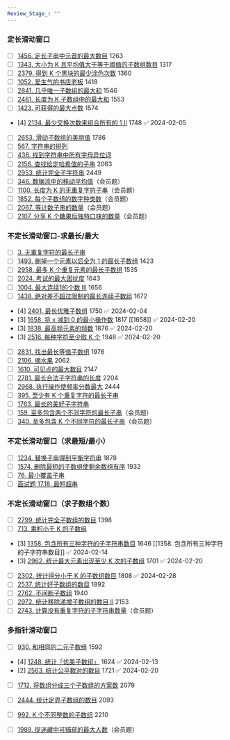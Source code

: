 ```yaml
---
Review_Stage_: ""
---
```


### 定长滑动窗口
- [ ] <a href="https://leetcode.cn/problems/maximum-number-of-vowels-in-a-substring-of-given-length/" target="_blank">1456. 定长子串中元音的最大数目</a> 1263
- [ ] <a href="https://leetcode.cn/problems/number-of-sub-arrays-of-size-k-and-average-greater-than-or-equal-to-threshold/" target="_blank">1343. 大小为 K 且平均值大于等于阈值的子数组数目</a> 1317
- [ ] <a href="https://leetcode.cn/problems/minimum-recolors-to-get-k-consecutive-black-blocks/" target="_blank">2379. 得到 K 个黑块的最少涂色次数</a> 1360
- [ ] <a href="https://leetcode.cn/problems/grumpy-bookstore-owner/" target="_blank">1052. 爱生气的书店老板</a> 1418
- [ ] <a href="https://leetcode.cn/problems/maximum-sum-of-almost-unique-subarray/" target="_blank">2841. 几乎唯一子数组的最大和</a> 1546
- [ ] <a href="https://leetcode.cn/problems/maximum-sum-of-distinct-subarrays-with-length-k/" target="_blank">2461. 长度为 K 子数组中的最大和</a> 1553
- [ ] <a href="https://leetcode.cn/problems/maximum-points-you-can-obtain-from-cards/" target="_blank">1423. 可获得的最大点数</a> 1574
- [4] <a href="https://leetcode.cn/problems/minimum-swaps-to-group-all-1s-together-ii/" target="_blank">2134. 最少交换次数来组合所有的 1 II</a> 1748 ✅ 2024-02-05
- [ ] <a href="https://leetcode.cn/problems/sliding-subarray-beauty/" target="_blank">2653. 滑动子数组的美丽值</a> 1786
- [ ] <a href="https://leetcode.cn/problems/permutation-in-string/" target="_blank">567. 字符串的排列</a>
- [ ] <a href="https://leetcode.cn/problems/find-all-anagrams-in-a-string/" target="_blank">438. 找到字符串中所有字母异位词</a>
- [ ] <a href="https://leetcode.cn/problems/find-substring-with-given-hash-value/" target="_blank">2156. 查找给定哈希值的子串</a> 2063
- [ ] <a href="https://leetcode.cn/problems/count-complete-substrings/" target="_blank">2953. 统计完全子字符串</a> 2449
- [ ] <a href="https://leetcode.cn/problems/moving-average-from-data-stream/" target="_blank">346. 数据流中的移动平均值</a>（会员题）
- [ ] <a href="https://leetcode.cn/problems/find-k-length-substrings-with-no-repeated-characters/" target="_blank">1100. 长度为 K 的无重复字符子串</a>（会员题）
- [ ] <a href="https://leetcode.cn/problems/distinct-numbers-in-each-subarray/" target="_blank">1852. 每个子数组的数字种类数</a>（会员题）
- [ ] <a href="https://leetcode.cn/problems/number-of-equal-count-substrings/" target="_blank">2067. 等计数子串的数量</a>（会员题）
- [ ] <a href="https://leetcode.cn/problems/number-of-unique-flavors-after-sharing-k-candies/" target="_blank">2107. 分享 K 个糖果后独特口味的数量</a>（会员题）

###  不定长滑动窗口-求最长/最大

- [ ] <a href="https://leetcode.cn/problems/longest-substring-without-repeating-characters/" target="_blank">3. 无重复字符的最长子串</a>
- [ ] <a href="https://leetcode.cn/problems/longest-subarray-of-1s-after-deleting-one-element/" target="_blank">1493. 删掉一个元素以后全为 1 的最长子数组</a> 1423
- [ ] <a href="https://leetcode.cn/problems/length-of-longest-subarray-with-at-most-k-frequency/" target="_blank">2958. 最多 K 个重复元素的最长子数组</a> 1535
- [ ] <a href="https://leetcode.cn/problems/maximize-the-confusion-of-an-exam/" target="_blank">2024. 考试的最大困扰度</a> 1643
- [ ] <a href="https://leetcode.cn/problems/max-consecutive-ones-iii/" target="_blank">1004. 最大连续1的个数 III</a> 1656
- [ ] <a href="https://leetcode.cn/problems/longest-continuous-subarray-with-absolute-diff-less-than-or-equal-to-limit/" target="_blank">1438. 绝对差不超过限制的最长连续子数组</a> 1672 
- [4] <a href="https://leetcode.cn/problems/longest-nice-subarray/" target="_blank">2401. 最长优雅子数组</a> 1750 ✅ 2024-02-04
- [3] <a href="https://leetcode.cn/problems/minimum-operations-to-reduce-x-to-zero/" target="_blank">1658. 将 x 减到 0 的最小操作数</a> 1817 [[1658]] ✅ 2024-02-20
- [3] <a href="https://leetcode.cn/problems/frequency-of-the-most-frequent-element/" target="_blank">1838. 最高频元素的频数</a> 1876 ✅ 2024-02-20
- [3] <a href="https://leetcode.cn/problems/take-k-of-each-character-from-left-and-right/" target="_blank">2516. 每种字符至少取 K 个</a> 1948 ✅ 2024-02-20
- [ ] <a href="https://leetcode.cn/problems/find-the-longest-equal-subarray/" target="_blank">2831. 找出最长等值子数组</a> 1976
- [ ] <a href="https://leetcode.cn/problems/maximum-fruits-harvested-after-at-most-k-steps/" target="_blank">2106. 摘水果</a> 2062
- [ ] <a href="https://leetcode.cn/problems/maximum-number-of-visible-points/" target="_blank">1610. 可见点的最大数目</a> 2147
- [ ] <a href="https://leetcode.cn/problems/length-of-the-longest-valid-substring/" target="_blank">2781. 最长合法子字符串的长度</a> 2204
- [ ] <a href="https://leetcode.cn/problems/apply-operations-to-maximize-frequency-score/" target="_blank">2968. 执行操作使频率分数最大</a> 2444
- [ ] <a href="https://leetcode.cn/problems/longest-substring-with-at-least-k-repeating-characters/" target="_blank">395. 至少有 K 个重复字符的最长子串</a>
- [ ] <a href="https://leetcode.cn/problems/longest-nice-substring/" target="_blank">1763. 最长的美好子字符串</a>
- [ ] <a href="https://leetcode.cn/problems/longest-substring-with-at-most-two-distinct-characters/" target="_blank">159. 至多包含两个不同字符的最长子串</a>（会员题）
- [ ] <a href="https://leetcode.cn/problems/longest-substring-with-at-most-k-distinct-characters/" target="_blank">340. 至多包含 K 个不同字符的最长子串</a>（会员题）

### 不定长滑动窗口（求最短/最小）
- [ ] <a href="https://leetcode.cn/problems/replace-the-substring-for-balanced-string/" target="_blank">1234. 替换子串得到平衡字符串</a> 1878
- [ ] <a href="https://leetcode.cn/problems/shortest-subarray-to-be-removed-to-make-array-sorted/" target="_blank">1574. 删除最短的子数组使剩余数组有序</a> 1932
- [ ] <a href="https://leetcode.cn/problems/minimum-window-substring/" target="_blank">76. 最小覆盖子串</a>
- [ ] <a href="https://leetcode.cn/problems/shortest-supersequence-lcci/" target="_blank">面试题 17.18. 最短超串</a>

### 不定长滑动窗口（求子数组个数）
- [ ] <a href="https://leetcode.cn/problems/count-complete-subarrays-in-an-array/" target="_blank">2799. 统计完全子数组的数目</a> 1398
- [ ] <a href="https://leetcode.cn/problems/subarray-product-less-than-k/" target="_blank">713. 乘积小于 K 的子数组</a>
- [3] <a href="https://leetcode.cn/problems/number-of-substrings-containing-all-three-characters/" target="_blank">1358. 包含所有三种字符的子字符串数目</a> 1646 [[1358. 包含所有三种字符的子字符串数目]] ✅ 2024-02-14
- [3] <a href="https://leetcode.cn/problems/count-subarrays-where-max-element-appears-at-least-k-times/" target="_blank">2962. 统计最大元素出现至少 K 次的子数组</a> 1701 ✅ 2024-02-20
- [ ] <a href="https://leetcode.cn/problems/count-subarrays-with-score-less-than-k/" target="_blank">2302. 统计得分小于 K 的子数组数目</a> 1808 ✅ 2024-02-28
- [ ] <a href="https://leetcode.cn/problems/count-the-number-of-good-subarrays/" target="_blank">2537. 统计好子数组的数目</a> 1892
- [ ] <a href="https://leetcode.cn/problems/continuous-subarrays/" target="_blank">2762. 不间断子数组</a> 1940
- [ ] <a href="https://leetcode.cn/problems/count-the-number-of-incremovable-subarrays-ii/" target="_blank">2972. 统计移除递增子数组的数目 II</a> 2153
- [ ] <a href="https://leetcode.cn/problems/count-substrings-without-repeating-character/" target="_blank">2743. 计算没有重复字符的子字符串数量</a>（会员题）

### 多指针滑动窗口
- [ ] <a href="https://leetcode.cn/problems/binary-subarrays-with-sum/" target="_blank">930. 和相同的二元子数组</a> 1592
- [4] <a href="https://leetcode.cn/problems/count-number-of-nice-subarrays/" target="_blank">1248. 统计「优美子数组」</a> 1624 ✅ 2024-02-13
- [2] <a href="https://leetcode.cn/problems/count-the-number-of-fair-pairs/" target="_blank">2563. 统计公平数对的数目</a> 1721 ✅ 2024-02-20
- [ ] <a href="https://leetcode.cn/problems/ways-to-split-array-into-three-subarrays/" target="_blank">1712. 将数组分成三个子数组的方案数</a> 2079
- [ ] <a href="https://leetcode.cn/problems/count-subarrays-with-fixed-bounds/" target="_blank">2444. 统计定界子数组的数目</a> 2093
- [ ] <a href="https://leetcode.cn/problems/subarrays-with-k-different-integers/" target="_blank">992. K 个不同整数的子数组</a> 2210
- [ ] <a href="https://leetcode.cn/problems/maximum-number-of-people-that-can-be-caught-in-tag/" target="_blank">1989. 捉迷藏中可捕获的最大人数</a>（会员题）

